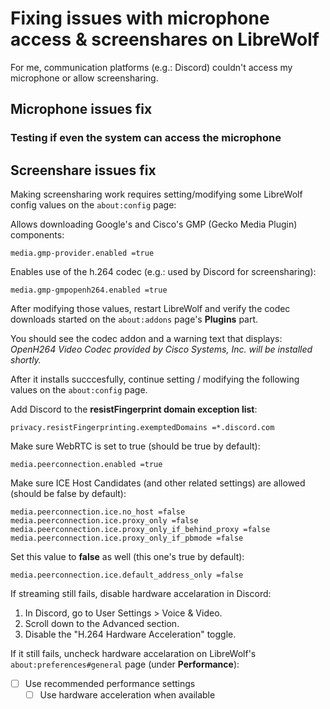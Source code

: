 # Fixing issues with microphone access & screenshares on LibreWolf

For me, communication platforms (e.g.: Discord) couldn't access my microphone or allow screensharing.

## Microphone issues fix

### Testing if even the system can access the microphone

## Screenshare issues fix

Making screensharing work requires setting/modifying some LibreWolf config values on the `about:config` page:

Allows downloading Google's and Cisco's GMP (Gecko Media Plugin) components:

```
media.gmp-provider.enabled =true
```

Enables use of the h.264 codec (e.g.: used by Discord for screensharing):

```
media.gmp-gmpopenh264.enabled =true
```

After modifying those values, restart LibreWolf and verify the codec downloads started on the `about:addons` page's **Plugins** part.

You should see the codec addon and a warning text that displays: *OpenH264 Video Codec provided by Cisco Systems, Inc. will be installed shortly.*

After it installs succcesfully, continue setting / modifying the following values on the `about:config` page.

Add Discord to the **resistFingerprint domain exception list**:

```
privacy.resistFingerprinting.exemptedDomains =*.discord.com
```

Make sure WebRTC is set to true (should be true by default):

```
media.peerconnection.enabled =true
```

Make sure ICE Host Candidates (and other related settings) are allowed (should be false by default):

```
media.peerconnection.ice.no_host =false
media.peerconnection.ice.proxy_only =false
media.peerconnection.ice.proxy_only_if_behind_proxy =false
media.peerconnection.ice.proxy_only_if_pbmode =false
```

Set this value to **false** as well (this one's true by default):

```
media.peerconnection.ice.default_address_only =false
```

If streaming still fails, disable hardware accelaration in Discord:

1. In Discord, go to User Settings > Voice & Video.
2. Scroll down to the Advanced section.
3. Disable the "H.264 Hardware Acceleration" toggle.

If it still fails, uncheck hardware accelaration on LibreWolf's `about:preferences#general` page (under **Performance**):

- [ ] Use recommended performance settings
  - [ ] Use hardware acceleration when available
